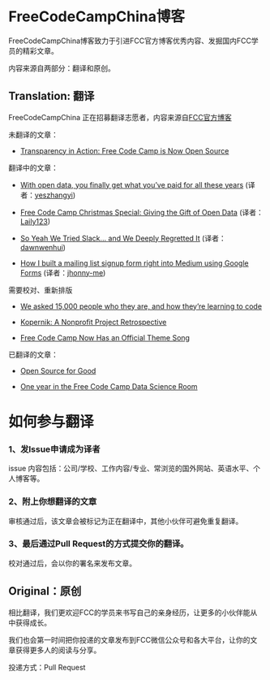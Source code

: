 # FreeCodeCampChina博客
FreeCodeCampChina博客致力于引进FCC官方博客优秀内容、发掘国内FCC学员的精彩文章。

内容来源自两部分：翻译和原创。

## Translation: 翻译
FreeCodeCampChina 正在招募翻译志愿者，内容来源自[FCC官方博客](https://medium.freecodecamp.com)

未翻译的文章：

* [Transparency in Action: Free Code Camp is Now Open Source](https://medium.freecodecamp.com/transparency-in-action-free-code-camp-is-now-open-source-9dae1985d925#.gzz9xmlvl)

翻译中的文章：

* [With open data, you finally get what you’ve paid for all these years](https://medium.freecodecamp.com/with-open-data-you-finally-get-what-your-taxes-already-paid-for-6f1990d98e9#.uve55q7zk) (译者：[yeszhangyi](https://github.com/yeszhangyi))

* [Free Code Camp Christmas Special: Giving the Gift of Open Data](https://medium.freecodecamp.com/free-code-camp-christmas-special-giving-the-gift-of-data-6ecbf0313d62) (译者：[Laily123](https://github.com/Laily123))

* [So Yeah We Tried Slack… and We Deeply Regretted It](https://medium.freecodecamp.com/so-yeah-we-tried-slack-and-we-deeply-regretted-it-391bcc714c81) (译者：[dawnwenhui](https://github.com/dawnwenhui))

* [How I built a mailing list signup form right into Medium using Google Forms](https://medium.freecodecamp.com/how-to-add-mailing-list-signup-to-your-medium-stories-using-google-forms-c717393b2f6#.bpyb8vafd) (译者：[jhonny-me](https://github.com/jhonny-me))

需要校对、重新排版
* [We asked 15,000 people who they are, and how they’re learning to code](https://medium.freecodecamp.com/we-asked-15-000-people-who-they-are-and-how-theyre-learning-to-code-4104e29b2781)

* [Kopernik: A Nonprofit Project Retrospective](https://medium.freecodecamp.com/kopernik-retrospective-68685371b00b#.fkbnhehge)

* [Free Code Camp Now Has an Official Theme Song](https://medium.freecodecamp.com/free-code-camp-now-has-an-official-theme-song-97765270d2bd?swoff=true#.11vmgznjx)

已翻译的文章：

* [Open Source for Good](https://medium.freecodecamp.com/open-source-for-good-1a0ea9f32d5a)

* [One year in the Free Code Camp Data Science Room](https://medium.freecodecamp.com/one-year-experience-in-the-free-code-camp-data-science-room-c97eb905af1f)


# 如何参与翻译

### 1、发Issue申请成为译者

issue 内容包括：公司/学校、工作内容/专业、常浏览的国外网站、英语水平、个人博客等。

### 2、附上你想翻译的文章

审核通过后，该文章会被标记为正在翻译中，其他小伙伴可避免重复翻译。

### 3、最后通过Pull Request的方式提交你的翻译。

校对通过后，会以你的署名来发布文章。

## Original：原创

相比翻译，我们更欢迎FCC的学员来书写自己的亲身经历，让更多的小伙伴能从中获得成长。

我们也会第一时间把你投递的文章发布到FCC微信公众号和各大平台，让你的文章获得更多人的阅读与分享。

投递方式：Pull Request






